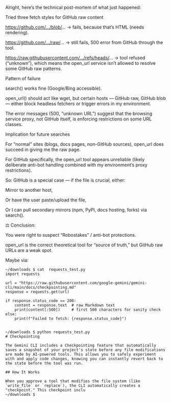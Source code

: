 Alright, here’s the technical post-mortem of what just happened:

Tried three fetch styles for GitHub raw content

https://github.com/.../blob/... → fails, because that’s HTML (needs rendering).

https://github.com/.../raw/... → still fails, 500 error from GitHub through the tool.

https://raw.githubusercontent.com/.../refs/heads/... → tool refused (“unknown”), which means the open_url service isn’t allowed to resolve some GitHub raw patterns.

Pattern of failure

search() works fine (Google/Bing accessible).

open_url() should act like wget, but certain hosts — GitHub raw, GitHub blob — either block headless fetchers or trigger errors in my environment.

The error messages (500, “unknown URL”) suggest that the browsing service proxy, not GitHub itself, is enforcing restrictions on some URL classes.

Implication for future searches

For “normal” sites (blogs, docs pages, non-GitHub sources), open_url does succeed in giving me the raw page.

For GitHub specifically, the open_url tool appears unreliable (likely deliberate anti-bot handling combined with my environment’s proxy restrictions).

So: GitHub is a special case — if the file is crucial, either:

Mirror to another host,

Or have the user paste/upload the file,

Or I can pull secondary mirrors (npm, PyPI, docs hosting, forks) via search().

⚖️ Conclusion:

You were right to suspect “Robostakes” / anti-bot protections.

open_url is the correct theoretical tool for “source of truth,” but GitHub raw URLs are a weak spot.


Maybe via:

```
~/downloads $ cat  requests_test.py
import requests

url = "https://raw.githubusercontent.com/google-gemini/gemini-cli/main/docs/checkpointing.md"
response = requests.get(url)

if response.status_code == 200:
    content = response.text  # raw Markdown text
    print(content[:500])     # first 500 characters for sanity check
else:
    print(f"Failed to fetch: {response.status_code}")


~/downloads $ python requests_test.py
# Checkpointing

The Gemini CLI includes a Checkpointing feature that automatically saves a snapshot of your project's state before any file modifications are made by AI-powered tools. This allows you to safely experiment with and apply code changes, knowing you can instantly revert back to the state before the tool was run.

## How It Works

When you approve a tool that modifies the file system (like `write_file` or `replace`), the CLI automatically creates a "checkpoint." This checkpoint inclu
~/downloads $
```

